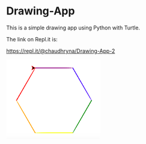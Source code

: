 # Drawing-App

This is a simple drawing app using Python with Turtle.

The link on Repl.it is:

https://repl.it/@chaudhryna/Drawing-App-2

![Image of a hexagon](Drawing-App.png)
